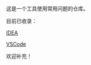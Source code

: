 这是一个工具使用常用问题的仓库。



目前已收录：

[IDEA](https://www.jetbrains.com/idea/)

[VSCode](https://code.visualstudio.com/)



欢迎补充！